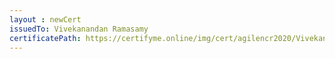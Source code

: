 ```yaml
--- 
layout : newCert 
issuedTo: Vivekanandan Ramasamy 
certificatePath: https://certifyme.online/img/cert/agilencr2020/VivekanandanRamasamy_a7bc7.png
--- 
```

